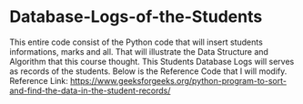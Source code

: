 # Database-Logs-of-the-Students
This entire code consist of the Python code that will insert students informations, marks and all. That will illustrate the Data Structure and Algorithm that this course thought.
This Students Database Logs will serves as records of the students.
Below is the Reference Code that I will modify.
Reference Link: https://www.geeksforgeeks.org/python-program-to-sort-and-find-the-data-in-the-student-records/
